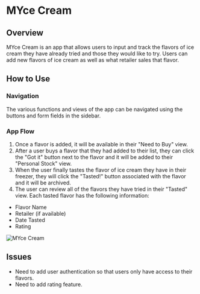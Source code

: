 # MYce Cream

## Overview
MYce Cream is an app that allows users to input and track the flavors of ice cream they have already tried and those they would like to try. Users can add new flavors of ice cream as well as what retailer sales that flavor.

## How to Use

### Navigation
The various functions and views of the app can be navigated using the buttons and form fields in the sidebar.

### App Flow
1. Once a flavor is added, it will be available in their "Need to Buy" view.
2. After a user buys a flavor that they had added to their list, they can click the "Got it" button next to the flavor and it will be added to their "Personal Stock" view.
3. When the user finally tastes the flavor of ice cream they have in their freezer, they will click the "Tasted!" button associated with the flavor and it will be archived.
4. The user can review all of the flavors they have tried in their "Tasted" view. Each tasted flavor has the following information:

* Flavor Name
* Retailer (if available)
* Date Tasted
* Rating

![MYce Cream](https://image.flaticon.com/icons/png/512/284/284758.png)

## Issues
* Need to add user authentication so that users only have access to their flavors.
* Need to add rating feature.